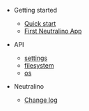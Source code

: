 * Getting started

  * [Quick start](gettingstarted/quickstart.md)
  * [First Neutralino App](gettingstarted/firstapp.md)

* API

  * [settings](api/settings.md)
  * [filesystem](api/filesystem.md)  
  * [os](api/os.md)  

* Neutralino

  * [Change log](other/changelog.md)
